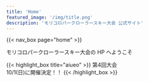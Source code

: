 ```yaml
---
title: 'Home'
featured_image: '/img/title.png'
description: 'モリコロパークローラースキー大会 公式サイト'
---
```


<!-- ここだけ殆どhtmlで書いてしまってます．．．-->

<!-- nav_boxの書き方も汚いので，新しく項目を追加したらnav_box.htmlを直接変更しないとナビゲーションができません-->

{{< nav_box page="home" >}}

モリコロパークローラースキー大会の HP へようこそ

{{< highlight_box title="aiueo" >}}
第4回大会<br>
10/1(日)に開催決定！！
{{< /highlight_box >}}

<!--

{{< image src="img/3rd_event/パラノルディックポスター.png">}}
{{< image src="img/3rd_event/パラノルディックポスター2.png">}}


<div class="cf ph3 ph5-l pv3 pv4-l f4 tc-l measure-wide lh-copy center">
    <iframe width="100%" height="315" src="https://www.youtube.com/embed/I8MAywPJSTU" title="YouTube video player" frameborder="0" allow="accelerometer; autoplay; clipboard-write; encrypted-media; gyroscope; picture-in-picture" allowfullscreen></iframe>
</div>

<p style="text-align:center">詳しくは<a href="/post/sitting_ski_2023may/">お知らせ</a>へ</p>


{{< image src="img/3rd_event/kurumaisu_tennis.png">}}



<p style="text-align:center">詳しくは<a href="/post/kurumaisu_tennis_2023may/">お知らせ</a>へ</p>

-->